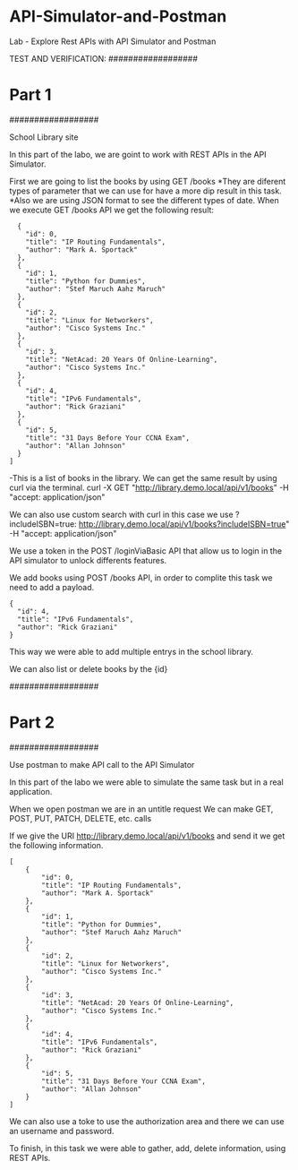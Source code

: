 # API-Simulator-and-Postman
Lab - Explore Rest APIs with API Simulator and Postman

TEST AND VERIFICATION:
##################
#     Part 1     #
##################

School Library site

In this part of the labo, we are goint to work with REST APIs in the API Simulator. 

First we are going to list the books by using GET /books
*They are diferent types of parameter that we can use for have a more dip result in this task. 
*Also we are using JSON format to see the different types of date.
When we execute GET /books API we get the following result:
```[
  {
    "id": 0,
    "title": "IP Routing Fundamentals",
    "author": "Mark A. Sportack"
  },
  {
    "id": 1,
    "title": "Python for Dummies",
    "author": "Stef Maruch Aahz Maruch"
  },
  {
    "id": 2,
    "title": "Linux for Networkers",
    "author": "Cisco Systems Inc."
  },
  {
    "id": 3,
    "title": "NetAcad: 20 Years Of Online-Learning",
    "author": "Cisco Systems Inc."
  },
  {
    "id": 4,
    "title": "IPv6 Fundamentals",
    "author": "Rick Graziani"
  },
  {
    "id": 5,
    "title": "31 Days Before Your CCNA Exam",
    "author": "Allan Johnson"
  }
]
```
-This is a list of books in the library.
We can get the same result by using curl via the terminal.
curl -X GET "http://library.demo.local/api/v1/books" -H "accept: application/json" 

We can also use custom search with curl in this case we use ?includeISBN=true:
http://library.demo.local/api/v1/books?includeISBN=true"  -H "accept: application/json" 

We use a token in the POST /loginViaBasic API that allow us to login in the  API simulator to unlock differents features. 

We add books using POST /books API, in order to complite this task we need to add a payload. 
```
{ 
  "id": 4, 
  "title": "IPv6 Fundamentals", 
  "author": "Rick Graziani" 
}
```
This way we were able to add multiple entrys in the school library.

We can also list or delete books by the {id}

##################
#     Part 2     #
##################

Use postman to make API call to the API Simulator

In this part of the labo we were able to simulate the same task but in a real application. 

When we open postman we are in an untitle request
We can make GET, POST, PUT, PATCH, DELETE, etc. calls 

If we give the URI http://library.demo.local/api/v1/books and send it we get the following information.
```
[
    {
        "id": 0,
        "title": "IP Routing Fundamentals",
        "author": "Mark A. Sportack"
    },
    {
        "id": 1,
        "title": "Python for Dummies",
        "author": "Stef Maruch Aahz Maruch"
    },
    {
        "id": 2,
        "title": "Linux for Networkers",
        "author": "Cisco Systems Inc."
    },
    {
        "id": 3,
        "title": "NetAcad: 20 Years Of Online-Learning",
        "author": "Cisco Systems Inc."
    },
    {
        "id": 4,
        "title": "IPv6 Fundamentals",
        "author": "Rick Graziani"
    },
    {
        "id": 5,
        "title": "31 Days Before Your CCNA Exam",
        "author": "Allan Johnson"
    }
]
```
We can also use a toke to use the authorization area and there we can use an username and password. 

To finish, in this task we were able to gather, add, delete information, using REST APIs. 
